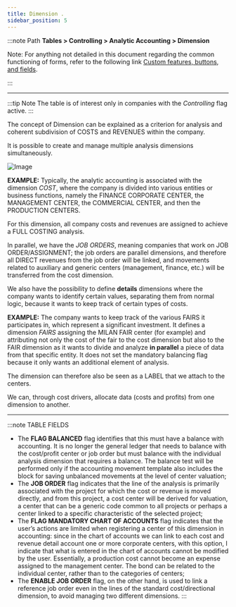 ```yaml
---
title: Dimension .
sidebar_position: 5
---
```


:::note Path 
**Tables > Controlling > Analytic Accounting > Dimension**

Note:
For anything not detailed in this document regarding the common functioning of forms, refer to the following link [Custom features, buttons, and fields](/docs/guide/common).

:::

---

:::tip Note 
The table is of interest only in companies with the *Controlling* flag active.
:::


The concept of Dimension can be explained as a criterion for analysis and coherent subdivision of COSTS and REVENUES within the company.

It is possible to create and manage multiple analysis dimensions simultaneously.

![Image](/img/it-it/configurations/tables/controlling/analytical-accounting/dimension.png)

**EXAMPLE:** Typically, the analytic accounting is associated with the dimension *COST*, where the company is divided into various entities or business functions, namely the FINANCE CORPORATE CENTER, the MANAGEMENT CENTER, the COMMERCIAL CENTER, and then the PRODUCTION CENTERS.

For this dimension, all company costs and revenues are assigned to achieve a FULL COSTING analysis.

In parallel, we have the *JOB ORDERS*, meaning companies that work on JOB ORDER/ASSIGNMENT; the job orders are parallel dimensions, and therefore all DIRECT revenues from the job order will be linked, and movements related to auxiliary and generic centers (management, finance, etc.) will be transferred from the cost dimension.

We also have the possibility to define **details** dimensions where the company wants to identify certain values, separating them from normal logic, because it wants to keep track of certain types of costs.

**EXAMPLE:** The company wants to keep track of the various FAIRS it participates in, which represent a significant investment. It defines a dimension *FAIRS* assigning the MILAN FAIR center (for example) and attributing not only the cost of the fair to the cost dimension but also to the FAIR dimension as it wants to divide and analyze **in parallel** a piece of data from that specific entity. It does not set the mandatory balancing flag because it only wants an additional element of analysis.

The dimension can therefore also be seen as a LABEL that we attach to the centers.

We can, through cost drivers, allocate data (costs and profits) from one dimension to another.


---

:::note TABLE FIELDS 

- The **FLAG BALANCED** flag identifies that this must have a balance with accounting. It is no longer the general ledger that needs to balance with the cost/profit center or job order but must balance with the individual analysis dimension that requires a balance. The balance test will be performed only if the accounting movement template also includes the block for saving unbalanced movements at the level of center valuation;
- The **JOB ORDER** flag indicates that the line of the analysis is primarily associated with the project for which the cost or revenue is moved directly, and from this project, a cost center will be derived for valuation, a center that can be a generic code common to all projects or perhaps a center linked to a specific characteristic of the selected project;
- The **FLAG MANDATORY CHART OF ACCOUNTS** flag indicates that the user’s actions are limited when registering a center of this dimension in accounting: since in the chart of accounts we can link to each cost and revenue detail account one or more corporate centers, with this option, I indicate that what is entered in the chart of accounts cannot be modified by the user. Essentially, a production cost cannot become an expense assigned to the management center. The bond can be related to the individual center, rather than to the categories of centers;
- The **ENABLE JOB ORDER** flag, on the other hand, is used to link a reference job order even in the lines of the standard cost/directional dimension, to avoid managing two different dimensions.
:::
